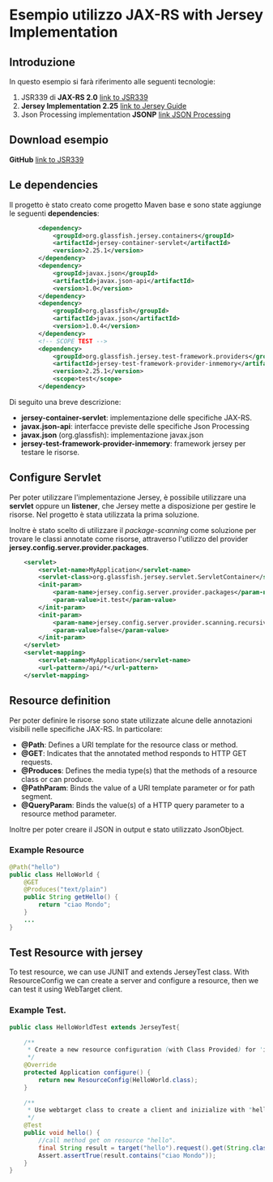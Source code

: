 # Esempio utilizzo JAX-RS with Jersey Implementation

## Introduzione
In questo esempio si farà riferimento alle seguenti tecnologie:


1. JSR339 di **JAX-RS 2.0** [link to JSR339](https://jcp.org/en/jsr/detail?id=339)
2. **Jersey Implementation 2.25** [link to Jersey Guide](https://jersey.java.net/documentation/latest/user-guide.html)
3. Json Processing implementation **JSONP** [link JSON Processing](https://jsonp.java.net/download.html) 

## Download esempio
**GitHub** [link to JSR339](https://github.com/lucasalzone/jaxrs_example)



## Le dependencies
Il progetto è stato creato come progetto Maven base e sono state aggiunge le seguenti **dependencies**:

```xml
		<dependency>
			<groupId>org.glassfish.jersey.containers</groupId>
			<artifactId>jersey-container-servlet</artifactId>
			<version>2.25.1</version>
		</dependency>
		<dependency>
			<groupId>javax.json</groupId>
			<artifactId>javax.json-api</artifactId>
			<version>1.0</version>
		</dependency>
		<dependency>
			<groupId>org.glassfish</groupId>
			<artifactId>javax.json</artifactId>
			<version>1.0.4</version>
		</dependency>
		<!-- SCOPE TEST -->
		<dependency>
			<groupId>org.glassfish.jersey.test-framework.providers</groupId>
			<artifactId>jersey-test-framework-provider-inmemory</artifactId>
			<version>2.25.1</version>
			<scope>test</scope>
		</dependency>
```	
Di seguito una breve descrizione:

* **jersey-container-servlet**: implementazione delle specifiche JAX-RS.
* **javax.json-api**: interfacce previste delle specifiche Json Processing
* **javax.json** (org.glassfish): implementazione javax.json
* **jersey-test-framework-provider-inmemory**: framework jersey per testare le risorse.

## Configure Servlet
Per poter utilizzare l'implementazione Jersey, è possibile utilizzare una **servlet** oppure un **listener**, che Jersey mette a disposizione per gestire le risorse. Nel progetto è stata utilizzata la prima soluzione.

Inoltre è stato scelto di utilizzare il *package-scanning* come soluzione per trovare le classi annotate come risorse, attraverso l'utilizzo del provider **jersey.config.server.provider.packages**.


```	xml
	<servlet>
		<servlet-name>MyApplication</servlet-name>
		<servlet-class>org.glassfish.jersey.servlet.ServletContainer</servlet-class>
		<init-param>
			<param-name>jersey.config.server.provider.packages</param-name>
			<param-value>it.test</param-value>
		</init-param>
		<init-param>
			<param-name>jersey.config.server.provider.scanning.recursive</param-name>
			<param-value>false</param-value>
		</init-param>
	</servlet>
	<servlet-mapping>
		<servlet-name>MyApplication</servlet-name>
		<url-pattern>/api/*</url-pattern>
	</servlet-mapping>
```		

## Resource definition
Per poter definire le risorse sono state utilizzate alcune delle annotazioni visibili nelle specifiche JAX-RS. In particolare:

* **@Path**: Defines a URI template for the resource class or method.
* **@GET**: Indicates that the annotated method responds to HTTP GET requests.
* **@Produces**: Defines the media type(s) that the methods of a resource class or can produce.
* **@PathParam**: Binds the value of a URI template parameter or for path segment.
* **@QueryParam**: Binds the value(s) of a HTTP query parameter to a resource method parameter.

Inoltre per poter creare il JSON in output e stato utilizzato JsonObject.

### Example Resource

```java
@Path("hello") 
public class HelloWorld {
	@GET 
	@Produces("text/plain")
	public String getHello() {
		return "ciao Mondo";
	}
	...
}
```

## Test Resource with jersey
To test resource, we can use JUNIT and extends JerseyTest class.
With ResourceConfig we can create a server and configure a resource, then we can test it using WebTarget client.

### Example Test.

```java
public class HelloWorldTest extends JerseyTest{
 
	/**
	 * Create a new resource configuration (with Class Provided) for 'in memory' server application.
	 */
	@Override
    protected Application configure() {
        return new ResourceConfig(HelloWorld.class);
    }
 
	/**
	 * Use webtarget class to create a client and inizialize with "hello" resource.
	 */
    @Test
    public void hello() {
    	//call method get on resource "hello".
        final String result = target("hello").request().get(String.class);
        Assert.assertTrue(result.contains("ciao Mondo"));
    }
}
```






